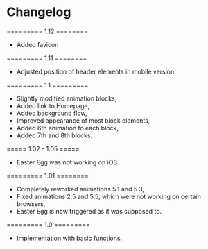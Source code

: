 # Changelog

========= 1.12 ========
- Added favicon

========= 1.11 ========
- Adjusted position of header elements in mobile version.

========= 1.1 =========
- Slightly modified animation blocks,
- Added link to Homepage,
- Added background flow,
- Improved appearance of most block elements,
- Added 6th animation to each block,
- Added 7th and 8th blocks.

===== 1.02 - 1.05 =====
- Easter Egg was not working on iOS.

========= 1.01 ========
- Completely reworked animations 5.1 and 5.3,
- Fixed animations 2.5 and 5.5, which were not working on certain browsers,
- Easter Egg is now triggered as it was supposed to.

========= 1.0 =========
- Implementation with basic functions.
